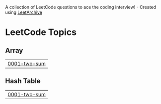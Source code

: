 A collection of LeetCode questions to ace the coding interview! - Created using [LeetArchive](https://github.com/anujlunawat/LeetArchive)


<!---LeetCode Topics Start-->
# LeetCode Topics
## Array
|  |
| ------- |
| [0001-two-sum](https://github.com/Harper2123/Problem_Solving/tree/main/LeetCode/0001-two-sum) |
## Hash Table
|  |
| ------- |
| [0001-two-sum](https://github.com/Harper2123/Problem_Solving/tree/main/LeetCode/0001-two-sum) |
<!---LeetCode Topics End-->